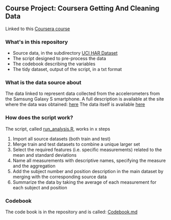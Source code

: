 ## Course Project: Coursera Getting And Cleaning Data 
Linked to this [Coursera course](https://www.coursera.org/course/getdata)

### What's in this repository
* Source data, in the subdirectory [UCI HAR Dataset](https://github.com/ndeber/Coursera_GettingAndCleaning_Data/tree/master/Project/UCI%20HAR%20Dataset)
* The script designed to pre-process the data
* The codebook describing the variables
* The tidy dataset, output of the script, in a txt format

### What is the data source about
The data linked to represent data collected from the accelerometers from the Samsung Galaxy S smartphone.
A full description is available at the site where the data was obtained: [here](http://archive.ics.uci.edu/ml/datasets/Human+Activity+Recognition+Using+Smartphones)
The data itself is available [here](https://d396qusza40orc.cloudfront.net/getdata%2Fprojectfiles%2FUCI%20HAR%20Dataset.zip)

### How does the script work?
The script, called [run_analysis.R](), works in x steps
1. Import all source datasets (both train and test)
2. Merge train and test datasets to combine a unique larger set
3. Select the required features (i.e. specific measurements) related to the mean and standard deviations
4. Name all measurements with descriptive names, specifying the measure and the aggregation
5. Add the subject number and position description in the main dataset by merging with the corresponding source data
6. Summarize the data by taking the average of each measurement for each subject and position

### Codebook
The code book is in the repository and is called:
[Codebook.md](https://github.com/ndeber/Coursera_GettingAndCleaning_Data/blob/master/Project/Codebook.md)